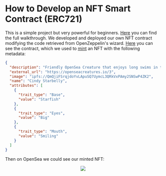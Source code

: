 # How to Develop an NFT Smart Contract (ERC721)

This is a simple project but very powerful for beginners. [Here](https://docs.alchemy.com/docs/how-to-develop-an-nft-smart-contract-erc721-with-alchemy) you can find the full walkthrough. We developed and deployed our own NFT contract modifying the code retrieved from OpenZeppelin's wizard. [Here](https://sepolia.etherscan.io/address/0x7bcaba578b18940fc46dfb230587b930ab5482cf) you can see the contract, which we used to [mint](https://sepolia.etherscan.io/tx/0x0b3690934b3398dea8d9a29e760864ca643d87c9a60219b6b899db099c12404b) an NFT with the following metadata:
```JSON
{
  "description": "Friendly OpenSea Creature that enjoys long swims in the ocean.",
  "external_url": "https://openseacreatures.io/3",
  "image": "ipfs://QmQjiFSrqjdoYvLApuSQ7UymcL3QRkVxPAmy2SNSwP4ZK2",
  "name": "Cindy Starbelly",
  "attributes": [
    {
      "trait_type": "Base",
      "value": "Starfish"
    },
    {
      "trait_type": "Eyes",
      "value": "Big"
    },
    {
      "trait_type": "Mouth",
      "value": "Smiling"
    }
  ]
}
```
Then on OpenSea we could see our minted NFT:

<p align="center">
  <img src="https://github.com/arynyestos/RoadToWeb3ERC721/assets/33223441/7d4097f4-1c62-4135-adb8-ae0db1d99678">
</p>
